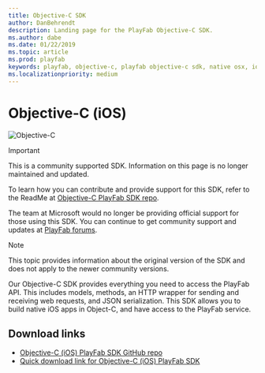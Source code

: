 ```yaml
---
title: Objective-C SDK
author: DanBehrendt
description: Landing page for the PlayFab Objective-C SDK.
ms.author: dabe
ms.date: 01/22/2019
ms.topic: article
ms.prod: playfab
keywords: playfab, objective-c, playfab objective-c sdk, native osx, ios development
ms.localizationpriority: medium
---
```


# Objective-C (iOS)

![Objective-C](./media/objc1.png)

>[!Important]
>This is a community supported SDK. Information on this page is no longer maintained and updated.

To learn how you can contribute and provide support for this SDK, refer to the ReadMe at [Objective-C PlayFab SDK repo](https://github.com/PlayFab/Objective_C_SDK/).

The team at Microsoft would no longer be providing official support for those using this SDK. You can continue to get community support and updates at [PlayFab forums](https://community.playfab.com/index.html).

>[!Note]
>This topic provides information about the original version of the SDK and does not apply to the newer community versions.

Our Objective-C SDK provides everything you need to access the PlayFab API. This includes models, methods, an HTTP wrapper for sending and receiving web requests, and JSON serialization. This SDK allows you to build native iOS apps in Object-C, and have access to the PlayFab service.

## Download links

- [Objective-C (iOS) PlayFab SDK GitHub repo](https://github.com/PlayFab/Objective_C_SDK/)
- [Quick download link for Objective-C (iOS) PlayFab SDK](https://aka.ms/playfabobjectivecsdkdownload)